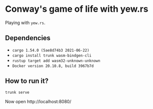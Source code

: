 # Conway's game of life with yew.rs

Playing with `yew.rs`.

## Dependencies

* `cargo 1.54.0 (5ae8d74b3 2021-06-22)`
* `cargo install trunk wasm-bindgen-cli`
* `rustup target add wasm32-unknown-unknown`
* `Docker version 20.10.8, build 3967b7d`


## How to run it?

```shell script
trunk serve
```

Now open http://localhost:8080/
